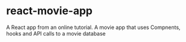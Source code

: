 # react-movie-app
A React app from an online tutorial. A movie app that uses Compnents, hooks and API calls to a movie database
